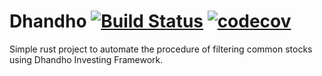# Dhandho [![Build Status](https://travis-ci.org/alxolr/dhandho.svg?branch=main)](https://travis-ci.org/alxolr/dhandho) [![codecov](https://codecov.io/gh/alxolr/dhandho/branch/main/graph/badge.svg?token=UMF0LDBSOJ)](https://codecov.io/gh/alxolr/dhandho)


Simple rust project to automate the procedure of filtering common stocks using Dhandho Investing Framework.
